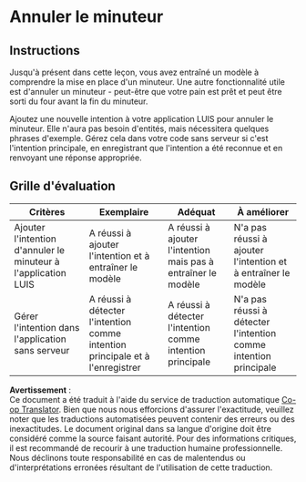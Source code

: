 <!--
CO_OP_TRANSLATOR_METADATA:
{
  "original_hash": "5a7262a0c48dfacdfe1ff91b20bf16fd",
  "translation_date": "2025-08-25T00:04:00+00:00",
  "source_file": "6-consumer/lessons/2-language-understanding/assignment.md",
  "language_code": "fr"
}
-->
# Annuler le minuteur

## Instructions

Jusqu'à présent dans cette leçon, vous avez entraîné un modèle à comprendre la mise en place d'un minuteur. Une autre fonctionnalité utile est d'annuler un minuteur - peut-être que votre pain est prêt et peut être sorti du four avant la fin du minuteur.

Ajoutez une nouvelle intention à votre application LUIS pour annuler le minuteur. Elle n'aura pas besoin d'entités, mais nécessitera quelques phrases d'exemple. Gérez cela dans votre code sans serveur si c'est l'intention principale, en enregistrant que l'intention a été reconnue et en renvoyant une réponse appropriée.

## Grille d'évaluation

| Critères | Exemplaire | Adéquat | À améliorer |
| -------- | ---------- | ------- | ----------- |
| Ajouter l'intention d'annuler le minuteur à l'application LUIS | A réussi à ajouter l'intention et à entraîner le modèle | A réussi à ajouter l'intention mais pas à entraîner le modèle | N'a pas réussi à ajouter l'intention et à entraîner le modèle |
| Gérer l'intention dans l'application sans serveur | A réussi à détecter l'intention comme intention principale et à l'enregistrer | A réussi à détecter l'intention comme intention principale | N'a pas réussi à détecter l'intention comme intention principale |

**Avertissement** :  
Ce document a été traduit à l'aide du service de traduction automatique [Co-op Translator](https://github.com/Azure/co-op-translator). Bien que nous nous efforcions d'assurer l'exactitude, veuillez noter que les traductions automatisées peuvent contenir des erreurs ou des inexactitudes. Le document original dans sa langue d'origine doit être considéré comme la source faisant autorité. Pour des informations critiques, il est recommandé de recourir à une traduction humaine professionnelle. Nous déclinons toute responsabilité en cas de malentendus ou d'interprétations erronées résultant de l'utilisation de cette traduction.
